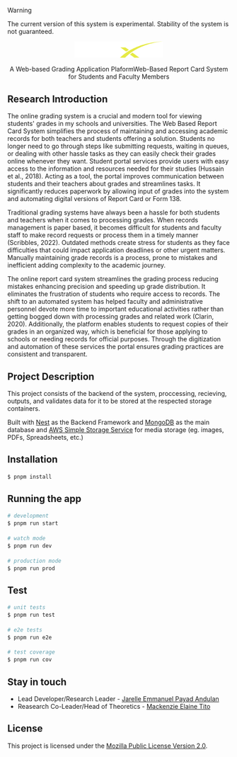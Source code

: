 > [!WARNING]
> The current version of this system is experimental.
> Stability of the system is not guaranteed.
<p align="center">
  <img src="docs/images/Logo.svg" width="200" alt="Nest Logo" />
</p>
<p align="center">
A Web-based Grading Application PlaformWeb-Based Report Card System for Students and Faculty Members
</p>

## Research Introduction
The online grading system is a crucial and modern tool for viewing students' grades in my schools and universities. The Web Based Report Card System simplifies the process of maintaining and accessing academic records for both teachers and students offering a solution. Students no longer need to go through steps like submitting requests, waiting in queues, or dealing with other hassle tasks as they can easily check their grades online whenever they want. Student portal services provide users with easy access to the information and resources needed for their studies (Hussain et al., 2018). Acting as a tool, the portal improves communication between students and their teachers about grades and streamlines tasks. It significantly reduces paperwork by allowing input of grades into the system and automating digital versions of Report Card or Form 138.

Traditional grading systems have always been a hassle for both students and teachers when it comes to processing grades. When records management is paper based, it becomes difficult for students and faculty staff to make record requests or process them in a timely manner (Scribbles, 2022). Outdated methods create stress for students as they face difficulties that could impact application deadlines or other urgent matters. Manually maintaining grade records is a process, prone to mistakes and inefficient adding complexity to the academic journey.

The online report card system streamlines the grading process reducing mistakes enhancing precision and speeding up grade distribution. It eliminates the frustration of students who require access to records. The shift to an automated system has helped faculty and administrative personnel devote more time to important educational activities rather than getting bogged down with processing grades and related work (Clarin, 2020). Additionally, the platform enables students to request copies of their grades in an organized way, which is beneficial for those applying to schools or needing records for official purposes. Through the digitization and automation of these services the portal ensures grading practices are consistent and transparent.

## Project Description
This project consists of the backend of the system, proccessing, recieving, outputs, and validates data for it to be stored at the respected storage containers.

Built with [Nest](https://github.com/nestjs/nest) as the Backend Framework and [MongoDB](https://mongodb.com) as the main database and [AWS Simple Storage Service](https://aws.amazon.com/s3/) for media storage (eg. images, PDFs, Spreadsheets, etc.)

## Installation

```bash
$ pnpm install
```

## Running the app

```bash
# development
$ pnpm run start

# watch mode
$ pnpm run dev

# production mode
$ pnpm run prod
```

## Test

```bash
# unit tests
$ pnpm run test

# e2e tests
$ pnpm run e2e

# test coverage
$ pnpm run cov
```

## Stay in touch

- Lead Developer/Research Leader - [Jarelle Emmanuel Payad Andulan](mailto:jarelle.andulan@olivarezcollegetagaytay.edu.ph)
- Reasearch Co-Leader/Head of Theoretics - [Mackenzie Elaine Tito](mailto:elaine.tito@olivarezcollegetagaytay.edu.ph)

## License

This project is licensed under the [Mozilla Public License Version 2.0](LICENSE).
